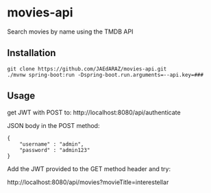 # movies-api
Search movies by name using the TMDB API

## Installation
```
git clone https://github.com/JAEdARAZ/movies-api.git
./mvnw spring-boot:run -Dspring-boot.run.arguments=--api.key=###
```


## Usage
get JWT with POST to: http://localhost:8080/api/authenticate

JSON body in the POST method:
```
{
    "username" : "admin",
    "password" : "admin123"
}
```

Add the JWT provided to the GET method header and try:


http://localhost:8080/api/movies?movieTitle=interestellar
